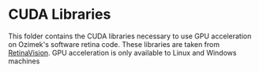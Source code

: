 # CUDA Libraries
This folder contains the CUDA libraries necessary to use GPU acceleration on Ozimek's software retina code. These libraries are taken from [RetinaVision](https://github.com/Pozimek/RetinaVision/tree/master/bin).
GPU acceleration is only available to Linux and Windows machines
